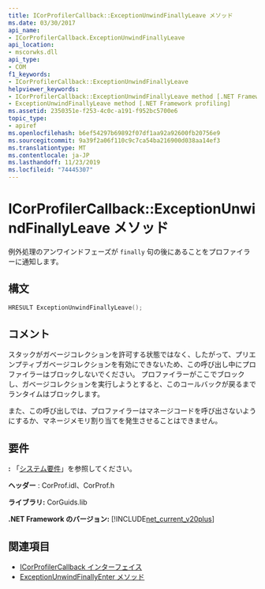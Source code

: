 ```yaml
---
title: ICorProfilerCallback::ExceptionUnwindFinallyLeave メソッド
ms.date: 03/30/2017
api_name:
- ICorProfilerCallback.ExceptionUnwindFinallyLeave
api_location:
- mscorwks.dll
api_type:
- COM
f1_keywords:
- ICorProfilerCallback::ExceptionUnwindFinallyLeave
helpviewer_keywords:
- ICorProfilerCallback::ExceptionUnwindFinallyLeave method [.NET Framework profiling]
- ExceptionUnwindFinallyLeave method [.NET Framework profiling]
ms.assetid: 2350351e-f253-4c0c-a191-f952bc5700e6
topic_type:
- apiref
ms.openlocfilehash: b6ef54297b69892f07df1aa92a92600fb20756e9
ms.sourcegitcommit: 9a39f2a06f110c9c7ca54ba216900d038aa14ef3
ms.translationtype: MT
ms.contentlocale: ja-JP
ms.lasthandoff: 11/23/2019
ms.locfileid: "74445307"
---
```

# <a name="icorprofilercallbackexceptionunwindfinallyleave-method"></a>ICorProfilerCallback::ExceptionUnwindFinallyLeave メソッド
例外処理のアンワインドフェーズが `finally` 句の後にあることをプロファイラーに通知します。  
  
## <a name="syntax"></a>構文  
  
```cpp  
HRESULT ExceptionUnwindFinallyLeave();  
```  
  
## <a name="remarks"></a>コメント  
 スタックがガベージコレクションを許可する状態ではなく、したがって、プリエンプティブガベージコレクションを有効にできないため、この呼び出し中にプロファイラーはブロックしないでください。 プロファイラーがここでブロックし、ガベージコレクションを実行しようとすると、このコールバックが戻るまでランタイムはブロックします。  
  
 また、この呼び出しでは、プロファイラーはマネージコードを呼び出さないようにするか、マネージメモリ割り当てを発生させることはできません。  
  
## <a name="requirements"></a>要件  
 **:** 「[システム要件](../../../../docs/framework/get-started/system-requirements.md)」を参照してください。  
  
 **ヘッダー** : CorProf.idl、CorProf.h  
  
 **ライブラリ:** CorGuids.lib  
  
 **.NET Framework のバージョン:** [!INCLUDE[net_current_v20plus](../../../../includes/net-current-v20plus-md.md)]  
  
## <a name="see-also"></a>関連項目

- [ICorProfilerCallback インターフェイス](../../../../docs/framework/unmanaged-api/profiling/icorprofilercallback-interface.md)
- [ExceptionUnwindFinallyEnter メソッド](../../../../docs/framework/unmanaged-api/profiling/icorprofilercallback-exceptionunwindfinallyenter-method.md)
